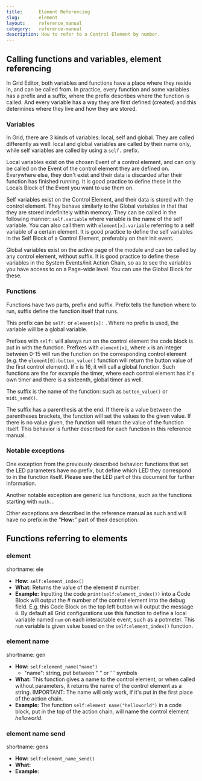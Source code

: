 ```yaml
---
title:      Element Referencing
slug:       element
layout:     reference_manual
category:   reference-manual
description: How to refer to a Control Element by number.
---
```


## Calling functions and variables, element referencing

In Grid Editor, both variables and functions have a place where they reside in, and can be called from. In practice, every function and some variables has a prefix and a suffix, where the prefix describes where the function is called. And every variable has a way they are first defined (created) and this determines where they live and how they are stored.

### Variables

In Grid, there are 3 kinds of variables: local, self and global. They are called differently as well: local and global variables are called by their name only, while self variables are called by using a `self.` prefix.

Local variables exist on the chosen Event of a control element, and can only be called on the Event of the  control element they are defined on. Everywhere else, they don't exist and their data is discarded after their function has finished running.
It is good practice to define these in the Locals Block of the Event you want to use them on.

Self variables exist on the Control Element, and their data is stored with the control element. They behave similarly to the Global variables in that that they are stored indefinitely within memory. They can be called in the following manner: `self.variable` where variable is the name of the self variable. You can also call them with `element[x].variable` referring to a self variable of a certain element.
It is good practice to define the self variables in the Self Block of a Control Element, preferably on their init event.

Global variables exist on the active page of the module and can be called by any control element, without suffix.
It is good practice to define these variables in the System Events/init Action Chain, so as to see the variables you have access to on a Page-wide level. You can use the Global Block for these.



### Functions

Functions have two parts, prefix and suffix. Prefix tells the function where to run, suffix define the function itself that runs.

This prefix can be `self:` or `element[x]:` . Where no prefix is used, the variable will be a global variable. 

Prefixes with `self:` will always run on the control element the code block is put in with the function. Prefixes with `element[x]`, where `x` is an integer between 0-15 will run the function on the corresponding control element (e.g. the `element[0]:button_value()` function will return the button value of the first control element). If `x`  is 16, it will call a global function. Such functions are the for example the timer, where each control element has it's own timer and there is a sixteenth, global timer as well.

The suffix is the name of the function: such as `button_value()` or `midi_send()`. 

The suffix has a parenthesis at the end. If there is a value between the parentheses brackets, the function will set the values to the given value. If there is no value given, the function will return the value of the function itself. This behavior is further described for each function in this reference manual.

### Notable exceptions

One exception from the previously described behavior: functions that set the LED parameters have no prefix, but define which LED they correspond to in the function itself. Please see the LED part of this document for further information.

Another notable exception are generic lua functions, such as the functions starting with  `math.`.

Other exceptions are described in the reference manual as such and will have no prefix in the "**How:**" part of their description.

## Functions referring to elements

### element

  shortname: ele
  - **How:** `self:element_index()`
  - **What:** Returns the value of the element # number.
  - **Example:** Inputting the code `print(self:element_index())` into a Code Block will output the # number of the control element into the debug field. E.g. this Code Block on the top left button will output the message `0`.
    By default all Grid configurations use this function to define a local variable named `num` on each interactable event, such as a potmeter. This `num` variable is given value based on the `self:element_index()` function.

### element name

  shortname: gen

  - **How:** `self:element_name("name")`
      - "name": string, put between " " or ' ' symbols
  -  **What:** This function gives a name to the control element, or when called without parameters, it returns the name of the control element as a string.
    IMPORTANT: The name will only work, if it's put in the first place of the action chain.
  - **Example:** The function `self:element_name("helloworld")` in a code block, put in the top of the action chain, will name the control element *helloworld*.

### element name send

  shortname: gens

  - **How:** `self:element_name_send()`
  - **What:** 
  - **Example:** 

